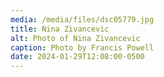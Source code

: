 ```yaml
---
media: /media/files/dsc05779.jpg
title: Nina Zivancevic
alt: Photo of Nina Zivancevic
caption: Photo by Francis Powell
date: 2024-01-29T12:08:00-0500
---
```

